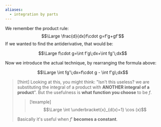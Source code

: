 ```yaml
---
aliases:
  - integration by parts
---
```

We remember the product rule:
$$\Large \frac{d}{dx}f\cdot g=f'g+gf'$$
If we wanted to find the antiderivative, that would be:

$$\Large f\cdot g=\int f'g\;dx+\int fg'\;dx$$

Now we introduce the actual technique, by rearranging the formula above:

$$\Large \int fg'\;dx=f\cdot g - \int f'g\;dx$$

> [!hint]
> Looking at this, you might think:
> "Isn't this useless? we are substituting the integral of a product with **ANOTHER integral of a product**".
> But the usefulness is **what function you choose** to be $f$.
> > [!example]
> $$\Large \int \underbracket{x}_{d(x)=1} \cos (x)$$
> 
> 
> Basically it's useful when $f'$ **becomes a constant**.

